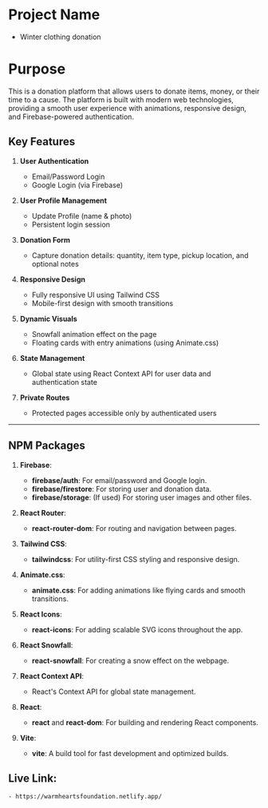 # Project Name
   - Winter clothing donation

# Purpose

This is a donation platform that allows users to donate items, money, or their time to a cause. The platform is built with modern web technologies, providing a smooth user experience with animations, responsive design, and Firebase-powered authentication.

## Key Features

1. **User Authentication**
   - Email/Password Login
   - Google Login (via Firebase)

2. **User Profile Management**
   - Update Profile (name & photo)
   - Persistent login session

3. **Donation Form**
   - Capture donation details: quantity, item type, pickup location, and optional notes

4. **Responsive Design**
   - Fully responsive UI using Tailwind CSS
   - Mobile-first design with smooth transitions

5. **Dynamic Visuals**
   - Snowfall animation effect on the page
   - Floating cards with entry animations (using Animate.css)

6. **State Management**
   - Global state using React Context API for user data and authentication state

7. **Private Routes**
   - Protected pages accessible only by authenticated users

---

## NPM Packages

1. **Firebase**:
   - **firebase/auth**: For email/password and Google login.
   - **firebase/firestore**: For storing user and donation data.
   - **firebase/storage**: (If used) For storing user images and other files.

2. **React Router**:
   - **react-router-dom**: For routing and navigation between pages.

3. **Tailwind CSS**:
   - **tailwindcss**: For utility-first CSS styling and responsive design.

4. **Animate.css**:
   - **animate.css**: For adding animations like flying cards and smooth transitions.

5. **React Icons**:
   - **react-icons**: For adding scalable SVG icons throughout the app.

6. **React Snowfall**:
   - **react-snowfall**: For creating a snow effect on the webpage.

7. **React Context API**:
   - React's Context API for global state management.

8. **React**:
   - **react** and **react-dom**: For building and rendering React components.

9. **Vite**:
   - **vite**: A build tool for fast development and optimized builds.


## Live Link:
    - https://warmheartsfoundation.netlify.app/
